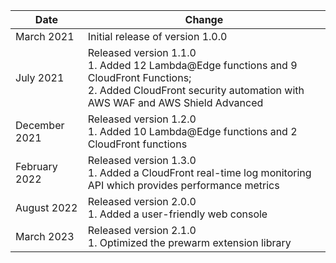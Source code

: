 | Date          | Change                                                                                                                                                                     |
|---------------|----------------------------------------------------------------------------------------------------------------------------------------------------------------------------|
| March 2021    | Initial release of version 1.0.0                                                                                                                                           |
| July 2021     | Released version 1.1.0 <br>1. Added 12 Lambda@Edge functions and 9 CloudFront Functions; <br> 2. Added CloudFront security automation with AWS WAF and AWS Shield Advanced |
| December 2021 | Released version 1.2.0  <br>1. Added 10 Lambda@Edge functions and 2 CloudFront functions                                                                                   |
| February 2022 | Released version 1.3.0 <br>1. Added a CloudFront real-time log monitoring API which provides performance metrics                                                           |
| August 2022   | Released version 2.0.0 <br>1. Added a user-friendly web console                                                                                                            |
| March 2023    | Released version 2.1.0 <br>1. Optimized the prewarm extension library                                                                                                      |
